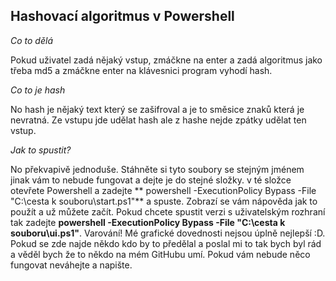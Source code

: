 ## Hashovací algoritmus v Powershell

*Co to dělá*  

Pokud uživatel zadá nějaký vstup, zmáčkne na enter a zadá algoritmus jako třeba md5 a zmáčkne enter na klávesnici program vyhodí hash.

*Co to je hash*  

No hash je nějaký text který se zašifroval a je to směsice znaků která je nevratná. Ze vstupu jde udělat hash ale z hashe nejde zpátky udělat ten vstup. 

*Jak to spustit?*  

No překvapivě jednoduše. Stáhněte si tyto soubory se stejným jménem jinak vám to nebude fungovat a dejte je do stejné složky. v té složce otevřete Powershell a zadejte ** powershell -ExecutionPolicy Bypass -File "C:\cesta k souboru\start.ps1"** a spuste. Zobrazí se vám nápověda jak to použít a už můžete začít. Pokud chcete spustit verzi s uživatelským rozhraní tak zadejte **powershell -ExecutionPolicy Bypass -File "C:\cesta k souboru\ui.ps1"**. Varování! Mé grafické dovednosti nejsou úplně nejlepší :D. Pokud se zde najde někdo kdo by to předělal a poslal mi to tak bych byl rád a věděl bych že to někdo na mém GitHubu umí. Pokud vám nebude něco fungovat neváhejte a napište.
